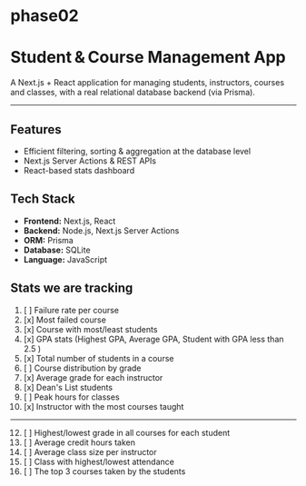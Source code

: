 # phase02

# Student & Course Management App

A Next.js + React application for managing students, instructors, courses and classes, with a real relational database backend (via Prisma).

---

## Features
- Efficient filtering, sorting & aggregation at the database level  
- Next.js Server Actions & REST APIs  
- React-based stats dashboard  

## Tech Stack

- **Frontend:** Next.js, React  
- **Backend:** Node.js, Next.js Server Actions  
- **ORM:** Prisma  
- **Database:** SQLite
- **Language:** JavaScript  

## Stats we are tracking
1.  [ ] Failure rate per course
2.  [x] Most failed course
3.  [x] Course with most/least students
4.  [x] GPA stats (Highest GPA, Average GPA, Student with GPA less than 2.5 )
5.  [x] Total number of students in a course
6.  [ ] Course distribution by grade
7.  [x] Average grade for each instructor
8.  [x] Dean's List students
9.  [ ] Peak hours for classes
10. [x] Instructor with the most courses taught
-------
12. [ ] Highest/lowest grade in all courses for each student
13. [ ] Average credit hours taken
14. [ ] Average class size per instructor
15. [ ] Class with highest/lowest attendance
16. [ ] The top 3 courses taken by the students
